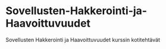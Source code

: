 # Sovellusten-Hakkerointi-ja-Haavoittuvuudet
Sovellusten Hakkerointi ja Haavoittuvuudet kurssin kotitehtävät
